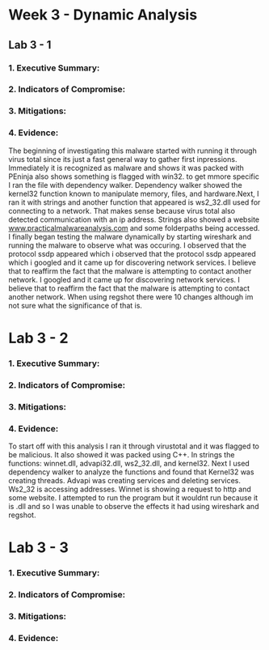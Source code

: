 # Week 3 - Dynamic Analysis

## Lab 3 - 1    
### 1. Executive Summary:


        
### 2. Indicators of Compromise:

### 3. Mitigations:

### 4. Evidence:

The beginning of investigating this malware started with running it through virus total since its just a fast general way to gather first inpressions. Immediately it is recognized as malware and shows it was packed with PEninja also shows something is flagged with win32. to get mmore specific I ran the file with dependency walker. Dependency walker showed the kernel32 function known to manipulate memory, files, and hardware.Next, I ran it with strings and another function that appeared is ws2_32.dll used for connecting to a network. That makes sense because virus total also detected communication with an ip address. Strings also showed a website www.practicalmalwareanalysis.com and some folderpaths being accessed. I finally began testing the malware dynamically by starting wireshark and running the malware to observe what was occuring. I observed that the protocol ssdp appeared which i observed that the protocol ssdp appeared which i googled and it came up for discovering network services. I believe that to reaffirm the fact that the malware is attempting to contact another network. I googled and it came up for discovering network services. I believe that to reaffirm the fact that the malware is attempting to contact another network. When using regshot there were 10 changes although im not sure what the significance of that is.

# Lab 3 - 2
### 1. Executive Summary:

        
### 2. Indicators of Compromise:

        
### 3. Mitigations:

    
### 4. Evidence:

To start off with this analysis I ran it through virustotal and it was flagged to be malicious. It also showed it was packed using C++. In strings the functions: winnet.dll, advapi32.dll, ws2_32.dll, and kernel32. Next I used dependency walker to analyze the functions and found that Kernel32 was creating threads. Advapi was creating services and deleting services. Ws2_32 is accessing addresses. Winnet is showing a request to http and some website. I attempted to run the program but it wouldnt run because it is .dll and so I was unable to observe the effects it had using wireshark and regshot. 

# Lab 3 - 3

### 1. Executive Summary:

        
### 2. Indicators of Compromise:

        
### 3. Mitigations:

    
### 4. Evidence:
